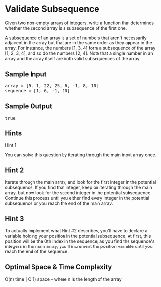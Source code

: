 # Validate Subsequence

Given two non-empty arrays of integers, write a function that determines
whether the second array is a subsequence of the first one.

A subsequence of an array is a set of numbers that aren't necessarily adjacent
in the array but that are in the same order as they appear in the array. For
instance, the numbers <span>[1, 3, 4]</span> form a subsequence of the array
<span>[1, 2, 3, 4]</span>, and so do the numbers <span>[2, 4]</span>. Note
that a single number in an array and the array itself are both valid
subsequences of the array.

## Sample Input

<pre>
array = [5, 1, 22, 25, 6, -1, 8, 10]
sequence = [1, 6, -1, 10]
</pre>

## Sample Output

<pre>
true
</pre>

## Hints

Hint 1

You can solve this question by iterating through the main input array once.

## Hint 2

Iterate through the main array, and look for the first integer in the potential subsequence. If you find that integer, keep on iterating through the main array, but now look for the second integer in the potential subsequence. Continue this process until you either find every integer in the potential subsequence or you reach the end of the main array.

## Hint 3

To actually implement what Hint #2 describes, you'll have to declare a variable holding your position in the potential subsequence. At first, this position will be the 0th index in the sequence; as you find the sequence's integers in the main array, you'll increment the position variable until you reach the end of the sequence.

## Optimal Space & Time Complexity

O(n) time | O(1) space - where n is the length of the array
